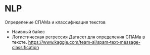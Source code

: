 # NLP
Определение СПАМа и классификация текстов
- Наивный байес
- Логистическая регрессия
Датасет для определения СПАМа в тексте. https://www.kaggle.com/team-ai/spam-text-message-classification
